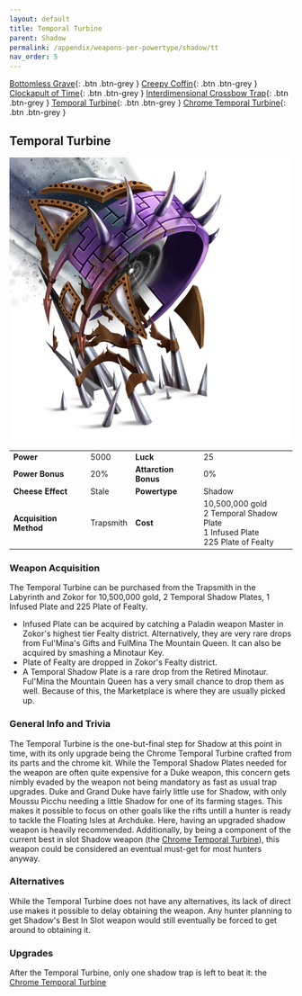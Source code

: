 ```yaml
---
layout: default
title: Temporal Turbine
parent: Shadow
permalink: /appendix/weapons-per-powertype/shadow/tt
nav_order: 5
---
```

<span class="fs-1">[Bottomless Grave](/appendix/weapons-per-powertype/shadow/bg){: .btn .btn-grey } </span><span class="fs-1"> [Creepy Coffin](/appendix/weapons-per-powertype/shadow/coffin){: .btn .btn-grey } </span><span class="fs-1"> [Clockapult of Time](/appendix/weapons-per-powertype/shadow/cot){: .btn .btn-grey } </span><span class="fs-1"> [Interdimensional Crossbow Trap](/appendix/weapons-per-powertype/shadow/idct){: .btn .btn-grey } </span><span class="fs-1"> [Temporal Turbine](/appendix/weapons-per-powertype/shadow/tt){: .btn .btn-grey } </span><span class="fs-1"> [Chrome Temporal Turbine](/appendix/weapons-per-powertype/shadow/ctt){: .btn .btn-grey } </span>

## Temporal Turbine

<img src="/assets/images/tt.png" alt="Temporal Turbine's Image" width="600">

|||||
|---|---|---|---|
| __Power__ 	| 5000 	| __Luck__ 	| 25 	|
| __Power Bonus__ 	| 20% 	|__Attarction Bonus__ 	| 0% 	|
| __Cheese Effect__ 	| Stale	| __Powertype__ 	| Shadow 	|
| __Acquisition Method__ 	| Trapsmith	| __Cost__ 	| 10,500,000 gold <br> 2 Temporal Shadow Plate <br> 1 Infused Plate <br> 225 Plate of Fealty|

### Weapon Acquisition
The Temporal Turbine can be purchased from the Trapsmith in the Labyrinth and Zokor for 10,500,000 gold, 2 Temporal Shadow Plates, 1 Infused Plate and 225 Plate of Fealty. 
- Infused Plate can be acquired by catching a Paladin weapon Master in Zokor's highest tier Fealty district. Alternatively, they are very rare drops from Ful'Mina's Gifts and FulMina The Mountain Queen. It can also be acquired by smashing a Minotaur Key.
- Plate of Fealty are dropped in Zokor's Fealty district.
- A Temporal Shadow Plate is a rare drop from the Retired Minotaur. Ful'Mina the Mountain Queen has a very small chance to drop them as well. Because of this, the Marketplace is where they are usually picked up.

### General Info and Trivia
The Temporal Turbine is the one-but-final step for Shadow at this point in time, with its only upgrade being the Chrome Temporal Turbine crafted from its parts and the chrome kit.
While the Temporal Shadow Plates needed for the weapon are often quite expensive for a Duke weapon, this concern gets nimbly evaded by the weapon not being mandatory as fast as usual trap upgrades. Duke and Grand Duke have fairly little use for Shadow, with only Moussu Picchu needing a little Shadow for one of its farming stages. This makes it possible to focus on other goals like the rifts untill a hunter is ready to tackle the Floating Isles at Archduke. Here, having an upgraded shadow weapon is heavily recommended. Additionally, by being a component of the current best in slot Shadow weapon (the [Chrome Temporal Turbine](/appendix/weapons-per-powertype/shadow/ctt)), this weapon could be considered an eventual must-get for most hunters anyway.


### Alternatives
While the Temporal Turbine does not have any alternatives, its lack of direct use makes it possible to delay obtaining the weapon. Any hunter planning to get Shadow's Best In Slot weapon would still eventually be forced to get around to obtaining it.

### Upgrades
After the Temporal Turbine, only one shadow trap is left to beat it: the [Chrome Temporal Turbine](/appendix/weapons-per-powertype/shadow/ctt)
